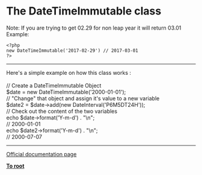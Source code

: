 # The DateTimeImmutable class



Note: If you are trying to get 02.29 for non leap year it will return 03.01<br>Example: <br>

```
<?php 
new DateTimeImmutable('2017-02-29') // 2017-03-01
?>
```
  

---

Here&apos;s a simple example on how this class works :<br><br>    // Create a DateTimeImmutable Object<br>    $date = new DateTimeImmutable(&apos;2000-01-01&apos;);<br>    // "Change" that object and assign it&apos;s value to a new variable<br>    $date2 = $date-&gt;add(new DateInterval(&apos;P6M5DT24H&apos;));<br>    // Check out the content of the two variables<br>    echo $date-&gt;format(&apos;Y-m-d&apos;) . "\n";<br>    // 2000-01-01<br>    echo $date2-&gt;format(&apos;Y-m-d&apos;) . "\n";<br>    // 2000-07-07  

---

[Official documentation page](https://www.php.net/manual/en/class.datetimeimmutable.php)

**[To root](/README.md)**